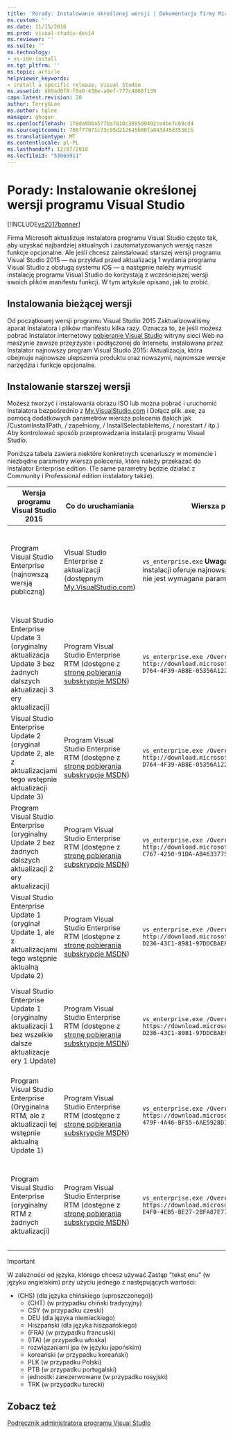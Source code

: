 ```yaml
---
title: 'Porady: Instalowanie określonej wersji | Dokumentacja firmy Microsoft'
ms.custom: ''
ms.date: 11/15/2016
ms.prod: visual-studio-dev14
ms.reviewer: ''
ms.suite: ''
ms.technology:
- vs-ide-install
ms.tgt_pltfrm: ''
ms.topic: article
helpviewer_keywords:
- install a specific release, Visual Studio
ms.assetid: d69ad0f8-f0a0-438e-a0ef-777c4868f139
caps.latest.revision: 20
author: TerryGLee
ms.author: tglee
manager: ghogen
ms.openlocfilehash: 1f8da9b0a577ba7810c3895d9492ce4be7c69cd4
ms.sourcegitcommit: 708f77071c73c95d212645b00fa943d45d35361b
ms.translationtype: MT
ms.contentlocale: pl-PL
ms.lasthandoff: 12/07/2018
ms.locfileid: "53065911"
---
```

# <a name="how-to-install-a-specific-release-of-visual-studio"></a>Porady: Instalowanie określonej wersji programu Visual Studio
[!INCLUDE[vs2017banner](../includes/vs2017banner.md)]

Firma Microsoft aktualizuje Instalatora programu Visual Studio często tak, aby uzyskać najbardziej aktualnych i zautomatyzowanych wersję nasze funkcje opcjonalne.  Ale jeśli chcesz zainstalować starszej wersji programu Visual Studio 2015 — na przykład przed aktualizacją 1 wydania programu Visual Studio z obsługą systemu iOS — a następnie należy wymusić instalację programu Visual Studio do korzystają z wcześniejszej wersji swoich plików manifestu funkcji. W tym artykule opisano, jak to zrobić.

## <a name="installing-the-current-release"></a>Instalowania bieżącej wersji
 Od początkowej wersji programu Visual Studio 2015 Zaktualizowaliśmy aparat Instalatora i plików manifestu kilka razy.  Oznacza to, że jeśli możesz pobrać Instalator internetowy [pobieranie Visual Studio](https://www.visualstudio.com/downloads/download-visual-studio-vs) witryny sieci Web na maszynie zawsze przejrzyste i podłączonej do Internetu, instalowana przez Instalator najnowszy program Visual Studio 2015: Aktualizacja, która obejmuje najnowsze ulepszenia produktu oraz nowszymi, najnowsze wersje narzędzia i funkcje opcjonalne.

## <a name="installing-earlier-releases"></a>Instalowanie starszej wersji
 Możesz tworzyć i instalowania obrazu ISO lub można pobrać i uruchomić Instalatora bezpośrednio z [My.VisualStudio.com](https://my.visualstudio.com/downloads?q=visual%20studio%20enterprise%202015) i Dołącz plik .exe, za pomocą dodatkowych parametrów wiersza polecenia (takich jak /CustomInstallPath, / zapełniony, / InstallSelectableItems, / norestart / itp.) Aby kontrolować sposób przeprowadzania instalacji programu Visual Studio.

 Poniższa tabela zawiera niektóre konkretnych scenariuszy w momencie i niezbędne parametry wiersza polecenia, które należy przekazać do Instalator Enterprise edition. (Te same parametry będzie działać z Community i Professional edition instalatory także).

|Wersja programu Visual Studio 2015|Co do uruchamiania|Wiersza polecenia do użycia|Jaka konfiguracja jest|
|--------------------------------|-----------------|--------------------------|---------------------|
|Program Visual Studio Enterprise (najnowszą wersją publiczną)|Visual Studio Enterprise z aktualizacji (dostępnym [My.VisualStudio.com](https://my.visualstudio.com/downloads?q=visual%20studio%20enterprise%202015))|`vs_enterprise.exe` **Uwaga:** domyślne zachowanie tej instalacji oferuje najnowsze funkcje opcjonalne i dlatego nie jest wymagane parametry wiersza polecenia.|Instalator programu Visual Studio będzie używać najnowszych feed.xml i zainstalować najnowsze pliki|
|Visual Studio Enterprise Update 3 (oryginalny aktualizacja Update 3 bez żadnych dalszych aktualizacji 3 ery aktualizacji)|Program Visual Studio Enterprise RTM (dostępne z [stronę pobierania subskrypcje MSDN](https://msdn.microsoft.com/subscriptions/downloads/))|`vs_enterprise.exe /OverrideFeedURI http://download.microsoft.com/download/6/B/B/6BBD3561-D764-4F39-AB8E-05356A122545/20160628.2/enu/feed.xml`|Instalator programu Visual Studio będzie używać feed.xml, która była dostępna, po wydaniu aktualizacji 3|
|Visual Studio Enterprise Update 2 (oryginał Update 2, ale z aktualizacjami tego wstępnie aktualizacji Update 3)|Program Visual Studio Enterprise RTM (dostępne z [stronę pobierania subskrypcje MSDN](https://msdn.microsoft.com/subscriptions/downloads/))|`vs_enterprise.exe /OverrideFeedURI http://download.microsoft.com/download/6/B/B/6BBD3561-D764-4F39-AB8E-05356A122545/20160620.2/enu/feed.xml`|Instalator programu Visual Studio będzie używać feed.xml, aktualna przed Update 3 wydania|
|Program Visual Studio Enterprise (oryginalny Update 2 bez żadnych dalszych aktualizacji 2 ery aktualizacji)|Program Visual Studio Enterprise RTM (dostępne z [stronę pobierania subskrypcje MSDN](https://msdn.microsoft.com/subscriptions/downloads/))|`vs_enterprise.exe /OverrideFeedURI http://download.microsoft.com/download/0/6/B/06BB0C5C-C767-4250-91DA-AB463377597E/20160405.3/enu/feed.xml`|Instalator programu Visual Studio będzie używać feed.xml, która była dostępna, po wydaniu aktualizacji 2|
|Visual Studio Enterprise Update 1 (oryginał Update 1, ale z aktualizacjami tego wstępnie aktualną Update 2)|Program Visual Studio Enterprise RTM (dostępne z [stronę pobierania subskrypcje MSDN](https://msdn.microsoft.com/subscriptions/downloads/))|`vs_enterprise.exe /OverrideFeedURI http://download.microsoft.com/download/3/2/A/32A1974F-D236-43C1-8981-97DDCBAEF14A/20160225.3/enu/feed.xml`|Instalator programu Visual Studio będzie używać feed.xml, aktualna przed Update 2 wydania|
|Visual Studio Enterprise Update 1 (oryginalny aktualizacji 1 bez wszelkie dalsze aktualizacje ery 1 Update)|Program Visual Studio Enterprise RTM (dostępne z [stronę pobierania subskrypcje MSDN](https://msdn.microsoft.com/subscriptions/downloads/))|`vs_enterprise.exe /OverrideFeedURI https://download.microsoft.com/download/3/2/A/32A1974F-D236-43C1-8981-97DDCBAEF14A/20151201.1/enu/feed.xml`|Instalator programu Visual Studio będzie używać feed.xml, która była dostępna, po wydaniu aktualizacji 1|
|Program Visual Studio Enterprise (Oryginalna RTM, ale z aktualizacji tej wstępnie aktualną Update 1)|Program Visual Studio Enterprise RTM (dostępne z [stronę pobierania subskrypcje MSDN](https://msdn.microsoft.com/en-us/subscriptions/downloads/))|`vs_enterprise.exe /OverrideFeedURI https://download.microsoft.com/download/3/6/1/36188D5F-479F-4A46-BF55-6AE5928D1EBB/20151102.3/enu/feed.xml`|Instalator programu Visual Studio będzie używać feed.xml, aktualna przed Update 1 wydania|
|Program Visual Studio Enterprise (oryginalny RTM z żadnych aktualizacji)|Program Visual Studio Enterprise RTM (dostępne z [stronę pobierania subskrypcje MSDN](https://msdn.microsoft.com/subscriptions/downloads/))|`vs_enterprise.exe /OverrideFeedURI https://download.microsoft.com/download/5/7/B/57BF5016-E4F0-4EB5-BE27-2BFA87E7723F/20150713.1/enu/feed.xml`|Instalator programu Visual Studio będzie używać feed.xml, która była dostępna, po wydaniu wersji RTM|

> [!IMPORTANT]
>  W zależności od języka, którego chcesz używać Zastąp "tekst enu" (w języku angielskim) przy użyciu jednego z następujących wartości:
>
> - (CHS) (dla języka chińskiego (uproszczonego))
>   -   (CHT) (w przypadku chiński tradycyjny)
>   -   CSY (w przypadku czeski)
>   -   DEU (dla języka niemieckiego)
>   -   Hiszpański (dla języka hiszpańskiego)
>   -   (FRA) (w przypadku francuski)
>   -   (ITA) (w przypadku włoska)
>   -   rozwiązaniami jpa (w języku japońskim)
>   -   koreański (w przypadku koreański)
>   -   PLK (w przypadku Polski)
>   -   PTB (w przypadku portugalski)
>   -   jednostki zarezerwowane (w przypadku rosyjski)
>   -   TRK (w przypadku turecki)

## <a name="see-also"></a>Zobacz też
 [Podręcznik administratora programu Visual Studio](../install/visual-studio-administrator-guide.md)